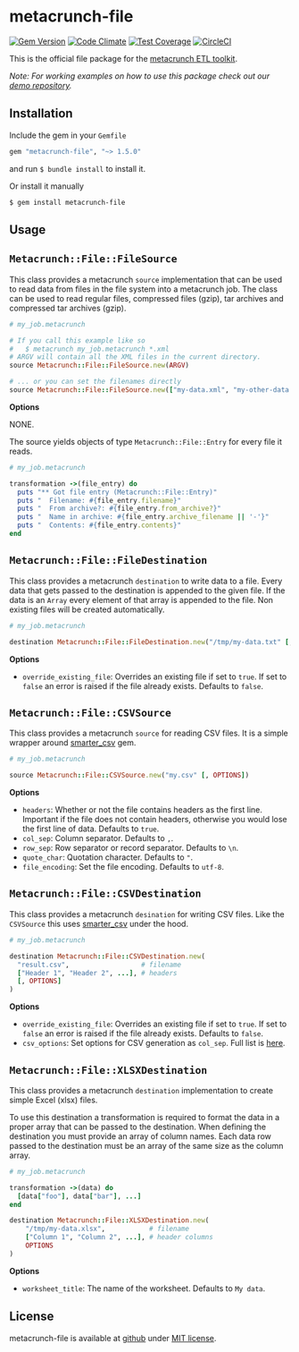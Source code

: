 metacrunch-file
===============

[![Gem Version](https://badge.fury.io/rb/metacrunch-file.svg)](http://badge.fury.io/rb/metacrunch-file)
[![Code Climate](https://codeclimate.com/github/ubpb/metacrunch-file/badges/gpa.svg)](https://codeclimate.com/github/ubpb/metacrunch-file)
[![Test Coverage](https://codeclimate.com/github/ubpb/metacrunch-file/badges/coverage.svg)](https://codeclimate.com/github/ubpb/metacrunch-file/coverage)
[![CircleCI](https://circleci.com/gh/ubpb/metacrunch-file.svg?style=svg)](https://circleci.com/gh/ubpb/metacrunch-file)

This is the official file package for the [metacrunch ETL toolkit](https://github.com/ubpb/metacrunch). 

*Note: For working examples on how to use this package check out our [demo repository](https://github.com/ubpb/metacrunch-demo).*


Installation
------------

Include the gem in your `Gemfile`

```ruby
gem "metacrunch-file", "~> 1.5.0"
```

and run `$ bundle install` to install it.

Or install it manually

```
$ gem install metacrunch-file
```


Usage
-----

## `Metacrunch::File::FileSource`

This class provides a metacrunch `source` implementation that can be used to read data from files in the file system into a metacrunch job. The class can be used to read regular files, compressed files (gzip), tar archives and compressed tar archives (gzip).

```ruby
# my_job.metacrunch

# If you call this example like so
#   $ metacrunch my_job.metacrunch *.xml
# ARGV will contain all the XML files in the current directory.
source Metacrunch::File::FileSource.new(ARGV)

# ... or you can set the filenames directly
source Metacrunch::File::FileSource.new(["my-data.xml", "my-other-data.xml", "..."])
```

**Options**

NONE.

The source yields objects of type `Metacrunch::File::Entry` for every file it reads. 

```ruby
# my_job.metacrunch

transformation ->(file_entry) do
  puts "** Got file entry (Metacrunch::File::Entry)"
  puts "  Filename: #{file_entry.filename}"
  puts "  From archive?: #{file_entry.from_archive?}"
  puts "  Name in archive: #{file_entry.archive_filename || '-'}"
  puts "  Contents: #{file_entry.contents}"
end
```

## `Metacrunch::File::FileDestination`

This class provides a metacrunch `destination` to write data to a file. Every data that gets passed to the destination is appended to the given file. If the data is an `Array` every element of that array is appended to the file. Non existing files will be created automatically.

```ruby
# my_job.metacrunch

destination Metacrunch::File::FileDestination.new("/tmp/my-data.txt" [, OPTIONS])
```

**Options**

* `override_existing_file`: Overrides an existing file if set to `true`. If set to `false` an error is raised if the file already exists. Defaults to `false`.

## `Metacrunch::File::CSVSource`

This class provides a metacrunch `source` for reading CSV files. It is a simple wrapper around [smarter_csv](https://github.com/tilo/smarter_csv) gem. 

```ruby
# my_job.metacrunch

source Metacrunch::File::CSVSource.new("my.csv" [, OPTIONS])
```

**Options**

* `headers`: Whether or not the file contains headers as the first line. Important if the file does not contain headers, otherwise you would lose the first line of data. Defaults to `true`.
* `col_sep`: Column separator. Defaults to `,`.
* `row_sep`: Row separator or record separator. Defaults to `\n`.
* `quote_char`: Quotation character. Defaults to `"`.
* `file_encoding`: Set the file encoding. Defaults to `utf-8`.

## `Metacrunch::File::CSVDestination`

This class provides a metacrunch `desination` for writing CSV files. Like the `CSVSource` this uses [smarter_csv](https://github.com/tilo/smarter_csv) under the hood.

```ruby
# my_job.metacrunch

destination Metacrunch::File::CSVDestination.new(
  "result.csv",                  # filename
  ["Header 1", "Header 2", ...], # headers 
  [, OPTIONS]
)
```

**Options**

* `override_existing_file`: Overrides an existing file if set to `true`. If set to `false` an error is raised if the file already exists. Defaults to `false`.
* `csv_options`: Set options for CSV generation as `col_sep`. Full list is [here](https://ruby-doc.org/stdlib/libdoc/csv/rdoc/CSV.html#class-CSV-label-Options).

## `Metacrunch::File::XLSXDestination`

This class provides a metacrunch `destination` implementation to create simple Excel (xlsx) files.

To use this destination a transformation is required to format the data in a proper array that can be passed to the destination. When defining the destination you must provide an array of column names. Each data row passed to the destination must be an array of the same size as the column array.

```ruby
# my_job.metacrunch

transformation ->(data) do
  [data["foo"], data["bar"], ...]
end

destination Metacrunch::File::XLSXDestination.new(
    "/tmp/my-data.xlsx",           # filename
    ["Column 1", "Column 2", ...], # header columns
    OPTIONS
)
```

**Options**

* `worksheet_title`: The name of the worksheet. Defaults to `My data`.

License
-------

metacrunch-file is available at [github](https://github.com/ubpb/metacrunch-file) under [MIT license](https://github.com/ubpb/metacrunch-file/blob/master/License.txt).

